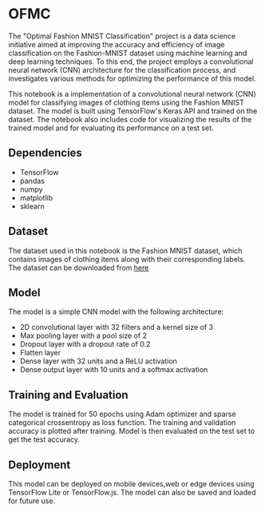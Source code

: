 # OFMC
The "Optimal Fashion MNIST Classification" project is a data science initiative aimed at improving the accuracy and efficiency of image classification on the Fashion-MNIST dataset using machine learning and deep learning techniques. To this end, the project employs a convolutional neural network (CNN) architecture for the classification process, and investigates various methods for optimizing the performance of this model. 

This notebook is a implementation of a convolutional neural network (CNN) model for classifying images of clothing items using the Fashion MNIST dataset. The model is built using TensorFlow's Keras API and trained on the dataset. The notebook also includes code for visualizing the results of the trained model and for evaluating its performance on a test set.
## Dependencies
- TensorFlow
- pandas
- numpy
- matplotlib
- sklearn

## Dataset
The dataset used in this notebook is the Fashion MNIST dataset, which contains images of clothing items along with their corresponding labels. The dataset can be downloaded from [here](https://github.com/zalandoresearch/fashion-mnist)

## Model
The model is a simple CNN model with the following architecture:
- 2D convolutional layer with 32 filters and a kernel size of 3
- Max pooling layer with a pool size of 2
- Dropout layer with a dropout rate of 0.2
- Flatten layer
- Dense layer with 32 units and a ReLU activation
- Dense output layer with 10 units and a softmax activation

## Training and Evaluation
The model is trained for 50 epochs using Adam optimizer and sparse categorical crossentropy as loss function. The training and validation accuracy is plotted after training. Model is then evaluated on the test set to get the test accuracy.

## Deployment
This model can be deployed on mobile devices,web or edge devices using TensorFlow Lite or TensorFlow.js. The model can also be saved and loaded for future use.
